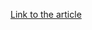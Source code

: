 [Link to the article](https://www.infostealers.com/report/infostealers-weekly-report-2024-09-16-2024-09-23/)
